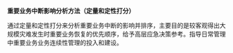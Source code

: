 **重要业务中断影响分析方法（定量和定性打分）**

通过定量和定性打分来分析重要业务中断的影响并排序，主要目的是较客观得出大规模灾难发生时重要业务恢复的优先顺序，给予高层应急决策参考。指导日常管理中重要业务业务连续性管理的投入和建设。

